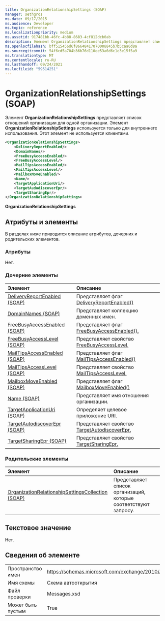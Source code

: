 ```yaml
---
title: OrganizationRelationshipSettings (SOAP)
manager: sethgros
ms.date: 09/17/2015
ms.audience: Developer
ms.topic: reference
ms.localizationpriority: medium
ms.assetid: 917481bb-46fc-4b88-8683-4cf812dcb0ab
description: Элемент OrganizationRelationshipSettings представляет список отношений организации для одной организации. Элемент OrganizationRelationshipSettings используется только для внутреннего использования. Этот элемент не используется клиентами.
ms.openlocfilehash: bff515456d6f86648417070008845b7b5caa6d8a
ms.sourcegitcommit: 54f6cd5a704b36b76d110ee53a6d6c1c3e15f5a9
ms.translationtype: MT
ms.contentlocale: ru-RU
ms.lasthandoff: 09/24/2021
ms.locfileid: "59514251"
---
```

# <a name="organizationrelationshipsettings-soap"></a>OrganizationRelationshipSettings (SOAP)

Элемент **OrganizationRelationshipSettings** представляет список отношений организации для одной организации. Элемент **OrganizationRelationshipSettings** используется только для внутреннего использования. Этот элемент не используется клиентами. 
  
```XML
<OrganizationRelationshipSettings>
    <DeliveryReportEnabled/>
    <DomainNames/>
    <FreeBusyAccessEnabled/>
    <FreeBusyAccessLevel/>
    <MailTipsAccessEnabled/>
    <MailTipsAccessLevel/>
    <MailboxMoveEnabled/>
    <Name/>
    <TargetApplicationUri/>
    <TargetAudodiscoverEpr/>
    <TargetSharingEpr/>
</OrganizationRelationshipSettings>
```

 **OrganizationRelationshipSettings**
## <a name="attributes-and-elements"></a>Атрибуты и элементы

В разделах ниже приводится описание атрибутов, дочерних и родительских элементов.
  
### <a name="attributes"></a>Атрибуты

Нет.
  
### <a name="child-elements"></a>Дочерние элементы

|**Элемент**|**Описание**|
|:-----|:-----|
|[DeliveryReportEnabled (SOAP)](deliveryreportenabled-soap.md) <br/> |Представляет флаг [DeliveryReportEnabled()](https://msdn.microsoft.com/library/Microsoft.Exchange.SoapWebClient.AutoDiscover.OrganizationRelationshipSettings.DeliveryReportEnabled.aspx)  <br/> |
|[DomainNames (SOAP)](domainnames-soap.md) <br/> |Представляет коллекцию доменных имен.  <br/> |
|[FreeBusyAccessEnabled (SOAP)](freebusyaccessenabled-soap.md) <br/> |Представляет флаг [FreeBusyAccessEnabled().](https://msdn.microsoft.com/library/Microsoft.Exchange.SoapWebClient.AutoDiscover.OrganizationRelationshipSettings.FreeBusyAccessEnabled.aspx)  <br/> |
|[FreeBusyAccessLevel (SOAP)](freebusyaccesslevel-soap.md) <br/> |Представляет свойство [FreeBusyAccessLevel.](https://msdn.microsoft.com/library/Microsoft.Exchange.Data.Directory.SystemConfiguration.OrganizationRelationship.FreeBusyAccessLevel.aspx)  <br/> |
|[MailTipsAccessEnabled (SOAP)](mailtipsaccessenabled-soap.md) <br/> |Представляет флаг [MailTipsAccessEnabled()](https://msdn.microsoft.com/library/Microsoft.Exchange.SoapWebClient.AutoDiscover.OrganizationRelationshipSettings.MailTipsAccessEnabled.aspx)  <br/> |
|[MailTipsAccessLevel (SOAP)](mailtipsaccesslevel-soap.md) <br/> |Представляет свойство [MailTipsAccessLevel.](https://msdn.microsoft.com/library/Microsoft.Exchange.Data.Directory.SystemConfiguration.OrganizationRelationship.MailTipsAccessLevel.aspx)  <br/> |
|[MailboxMoveEnabled (SOAP)](mailboxmoveenabled-soap.md) <br/> |Представляет флаг [MailboxMoveEnabled()](https://msdn.microsoft.com/library/Microsoft.Exchange.SoapWebClient.AutoDiscover.OrganizationRelationshipSettings.MailboxMoveEnabled.aspx)  <br/> |
|[Name (SOAP)](name-soap.md) <br/> |Представляет имя отношения организации.  <br/> |
|[TargetApplicationUri (SOAP)](targetapplicationuri-soap.md) <br/> |Определяет целевое приложение URI.  <br/> |
|[TargetAutodiscoverEpr (SOAP)](targetautodiscoverepr-soap.md) <br/> |Представляет свойство [TargetAutodiscoverEpr.](https://msdn.microsoft.com/library/Microsoft.Exchange.Data.Directory.SystemConfiguration.OrganizationRelationship.TargetAutodiscoverEpr.aspx)  <br/> |
|[TargetSharingEpr (SOAP)](targetsharingepr-soap.md) <br/> |Представляет свойство [TargetSharingEpr.](https://msdn.microsoft.com/library/Microsoft.Exchange.Data.Directory.SystemConfiguration.OrganizationRelationship.TargetSharingEpr.aspx)  <br/> |
   
### <a name="parent-elements"></a>Родительские элементы

|**Элемент**|**Описание**|
|:-----|:-----|
|[OrganizationRelationshipSettingsCollection (SOAP)](organizationrelationshipsettingscollection-soap.md) <br/> |Представляет список организаций, которые соответствуют запросу.  <br/> |
   
## <a name="text-value"></a>Текстовое значение

Нет.
  
## <a name="element-information"></a>Сведения об элементе

|||
|:-----|:-----|
|Пространство имен  <br/> |https://schemas.microsoft.com/exchange/2010/Autodiscover  <br/> |
|Имя схемы  <br/> |Схема автооткрытия  <br/> |
|Файл проверки  <br/> |Messages.xsd  <br/> |
|Может быть пустым  <br/> |True  <br/> |
   

